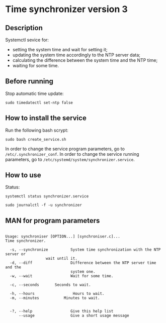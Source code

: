 # Time synchronizer version 3

## Description
Systemctl sevice for:  
+ setting the system time and wait for setting it;  
+ updating the system time accordingly to the NTP server data;  
+ calculating the difference between the system time and the NTP time;  
+ waiting for some time.  


## Before running
Stop automatic time update:
```
sudo timedatectl set-ntp false
```
 
##  How to install the service
Run the following bash scrypt:
```
sudo bash create_service.sh
```
In order to change the service program parameters, go to `/etc/.synchronizer_conf`.
In order to change the service running parameters, go to `/etc/systemd/system/synchronizer.service`.

## How to use
Status:
```
systemctl status synchronizer.service
```
```
sudo journalctl -f -u synchronizer
```

##  MAN for program parameters
```
                                                                                                                                                                                  
Usage: synchroniser [OPTION...] [synchroniser.c]...
Time synchronizer.

  -s, --synchronize          System time synchronization with the NTP server or
  			      wait until it.
  -d, --diff                 Difference between the NTP server time and the
                             system one.
  -w, --wait                 Wait for some time.
  
  -c, --seconds	      Seconds to wait.

  -h, --hours	              Hours to wait.
  -m, --minutes 	      Minutes to wait.

                             
  -?, --help                 Give this help list
      --usage                Give a short usage message

```
